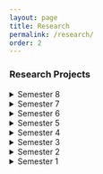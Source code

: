 ```yaml
---
layout: page
title: Research
permalink: /research/
order: 2
---
```


### Research Projects

<details><summary>Semester 8</summary>
<p>

#### Hello

</p>
</details>
<details><summary>Semester 7</summary>
<p>

#### Hello

</p>
</details>
<details><summary>Semester 6</summary>
<p>

#### Hello

</p>
</details>
<details><summary>Semester 5</summary>
<p>

#### Hello

</p>
</details>
<details><summary>Semester 4</summary>
<p>

#### Hello

</p>
</details>
<details><summary>Semester 3</summary>
<p>

#### Hello

</p>
</details>
<details><summary>Semester 2</summary>
<p>

| Command | Description |
| --- | --- |
| git status | List all new or modified files |
| git diff | Show file differences that haven't been staged |

</p>
</details>
<details><summary>Semester 1</summary>
<p>

#### Hello

</p>
</details>